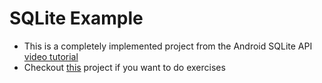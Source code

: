 # SQLite Example

- This is a completely implemented project from the Android SQLite API [video tutorial](https://youtu.be/ICMF-9cY2IE)
- Checkout [this](../database-sqlite-exercise) project if you want to do exercises
